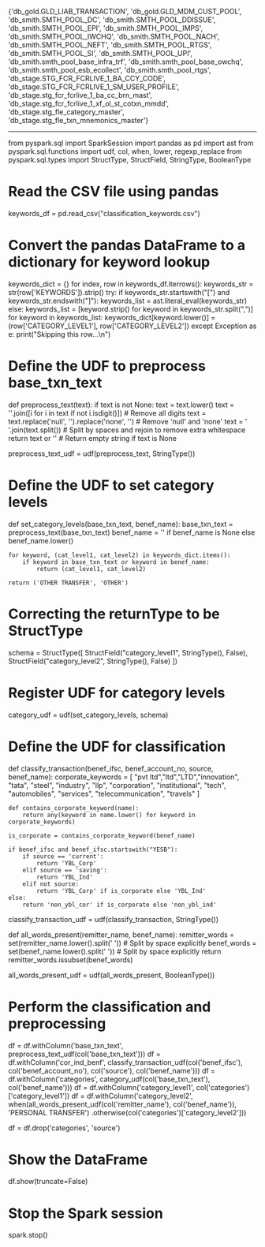 {'db_gold.GLD_LIAB_TRANSACTION',
 'db_gold.GLD_MDM_CUST_POOL',
 'db_smith.SMTH_POOL_DC',
 'db_smith.SMTH_POOL_DDISSUE',
 'db_smith.SMTH_POOL_EPI',
 'db_smith.SMTH_POOL_IMPS',
 'db_smith.SMTH_POOL_IWCHQ',
 'db_smith.SMTH_POOL_NACH',
 'db_smith.SMTH_POOL_NEFT',
 'db_smith.SMTH_POOL_RTGS',
 'db_smith.SMTH_POOL_SI',
 'db_smith.SMTH_POOL_UPI',
 'db_smith.smth_pool_base_infra_trf',
 'db_smith.smth_pool_base_owchq',
 'db_smith.smth_pool_esb_ecollect',
 'db_smith.smth_pool_rtgs',
 'db_stage.STG_FCR_FCRLIVE_1_BA_CCY_CODE',
 'db_stage.STG_FCR_FCRLIVE_1_SM_USER_PROFILE',
 'db_stage.stg_fcr_fcrlive_1_ba_cc_brn_mast',
 'db_stage.stg_fcr_fcrlive_1_xf_ol_st_cotxn_mmdd',
 'db_stage.stg_fle_category_master',
 'db_stage.stg_fle_txn_mnemonics_master'}


----------------------
from pyspark.sql import SparkSession
import pandas as pd
import ast
from pyspark.sql.functions import udf, col, when, lower, regexp_replace
from pyspark.sql.types import StructType, StructField, StringType, BooleanType

# Read the CSV file using pandas
keywords_df = pd.read_csv("classification_keywords.csv")

# Convert the pandas DataFrame to a dictionary for keyword lookup
keywords_dict = {}
for index, row in keywords_df.iterrows():
    keywords_str = str(row['KEYWORDS']).strip()
    try:
        if keywords_str.startswith("[") and keywords_str.endswith("]"):
            keywords_list = ast.literal_eval(keywords_str)
        else:
            keywords_list = [keyword.strip() for keyword in keywords_str.split(",")]
        for keyword in keywords_list:
            keywords_dict[keyword.lower()] = (row['CATEGORY_LEVEL1'], row['CATEGORY_LEVEL2'])
    except Exception as e:
        print("Skipping this row...\n")

# Define the UDF to preprocess base_txn_text
def preprocess_text(text):
    if text is not None:
        text = text.lower()
        text = ''.join([i for i in text if not i.isdigit()])  # Remove all digits
        text = text.replace('null', '').replace('none', '')  # Remove 'null' and 'none'
        text = ' '.join(text.split())  # Split by spaces and rejoin to remove extra whitespace
    return text or ''  # Return empty string if text is None

preprocess_text_udf = udf(preprocess_text, StringType())

# Define the UDF to set category levels
def set_category_levels(base_txn_text, benef_name):
    base_txn_text = preprocess_text(base_txn_text)
    benef_name = '' if benef_name is None else benef_name.lower()
    
    for keyword, (cat_level1, cat_level2) in keywords_dict.items():
        if keyword in base_txn_text or keyword in benef_name:
            return (cat_level1, cat_level2)
    
    return ('OTHER TRANSFER', 'OTHER')

# Correcting the returnType to be StructType
schema = StructType([
    StructField("category_level1", StringType(), False),
    StructField("category_level2", StringType(), False)
])

# Register UDF for category levels
category_udf = udf(set_category_levels, schema)

# Define the UDF for classification
def classify_transaction(benef_ifsc, benef_account_no, source, benef_name):
    corporate_keywords = [
        "pvt ltd","ltd","LTD","innovation", "tata", "steel", "industry", "llp",
        "corporation", "institutional", "tech", "automobiles", "services",
        "telecommunication", "travels"
    ]
    
    def contains_corporate_keyword(name):
        return any(keyword in name.lower() for keyword in corporate_keywords)
    
    is_corporate = contains_corporate_keyword(benef_name)
    
    if benef_ifsc and benef_ifsc.startswith("YESB"):
        if source == 'current':
            return 'YBL_Corp'
        elif source == 'saving':
            return 'YBL_Ind'
        elif not source:
            return 'YBL_Corp' if is_corporate else 'YBL_Ind'
    else:
        return 'non_ybl_cor' if is_corporate else 'non_ybl_ind'

classify_transaction_udf = udf(classify_transaction, StringType())

def all_words_present(remitter_name, benef_name):
    remitter_words = set(remitter_name.lower().split(' '))  # Split by space explicitly
    benef_words = set(benef_name.lower().split(' '))        # Split by space explicitly
    return remitter_words.issubset(benef_words)

all_words_present_udf = udf(all_words_present, BooleanType())


# Perform the classification and preprocessing
df = df.withColumn('base_txn_text', preprocess_text_udf(col('base_txn_text')))
df = df.withColumn('cor_ind_benf', classify_transaction_udf(col('benef_ifsc'), col('benef_account_no'), col('source'), col('benef_name')))
df = df.withColumn('categories', category_udf(col('base_txn_text'), col('benef_name')))
df = df.withColumn('category_level1', col('categories')['category_level1'])
df = df.withColumn('category_level2', when(all_words_present_udf(col('remitter_name'), col('benef_name')), 'PERSONAL TRANSFER')
                                        .otherwise(col('categories')['category_level2']))

df = df.drop('categories', 'source')

# Show the DataFrame
df.show(truncate=False)

# Stop the Spark session
spark.stop()
